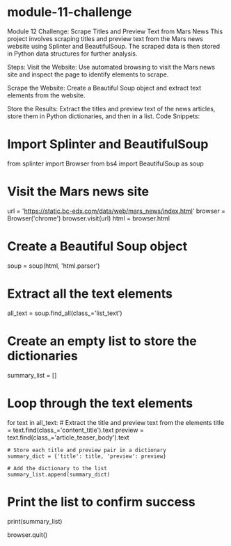 # module-11-challenge

Module 12 Challenge: Scrape Titles and Preview Text from Mars News
This project involves scraping titles and preview text from the Mars news website using Splinter and BeautifulSoup. The scraped data is then stored in Python data structures for further analysis.

Steps:
Visit the Website: Use automated browsing to visit the Mars news site and inspect the page to identify elements to scrape.

Scrape the Website: Create a Beautiful Soup object and extract text elements from the website.

Store the Results: Extract the titles and preview text of the news articles, store them in Python dictionaries, and then in a list.
Code Snippets:
# Import Splinter and BeautifulSoup
from splinter import Browser
from bs4 import BeautifulSoup as soup

# Visit the Mars news site
url = 'https://static.bc-edx.com/data/web/mars_news/index.html'
browser = Browser('chrome')
browser.visit(url)
html = browser.html

# Create a Beautiful Soup object
soup = soup(html, 'html.parser')

# Extract all the text elements
all_text = soup.find_all(class_='list_text')

# Create an empty list to store the dictionaries
summary_list = []

# Loop through the text elements
for text in all_text:
    # Extract the title and preview text from the elements
    title = text.find(class_='content_title').text
    preview = text.find(class_='article_teaser_body').text

    # Store each title and preview pair in a dictionary
    summary_dict = {'title': title, 'preview': preview}

    # Add the dictionary to the list
    summary_list.append(summary_dict)

# Print the list to confirm success
print(summary_list)

browser.quit()

